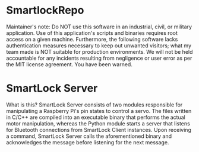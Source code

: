 # SmartlockRepo
Maintainer's note: Do NOT use this software in an industrial, civil, or military application. Use of this application's scripts and
binaries requires root access on a given machine. Furthermore, the following software lacks authentication measures necessary to keep out
unwanted visitors; what my team made is NOT suitable for production environments. We will not be held accountable for any incidents
resulting from negligence or user error as per the MIT license agreement. You have been warned.

# SmartLock Server

What is this? SmartLock Server consists of two modules responsible for manipulating a Raspberry Pi's pin states to control a servo. The
files written in C/C++ are compiled into an executable binary that performs the actual motor manipulation, whereas the Python module starts
a server that listens for Bluetooth connections from SmartLock Client instances. Upon receiving a command, SmartLock Server calls the
aforementioned binary and acknowledges the message before listening for the next message.
